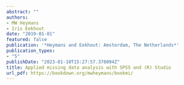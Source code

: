 ```yaml
---
abstract: ""
authors:
- MW Heymans
- Iris Eekhout
date: "2019-01-01"
featured: false
publication: '*Heymans and Eekhout: Amsterdam, The Netherlands*'
publication_types:
- "5"
publishDate: "2023-01-10T15:27:57.378094Z"
title: Applied missing data analysis with SPSS and (R) Studio
url_pdf: https://bookdown.org/mwheymans/bookmi/
---
```


